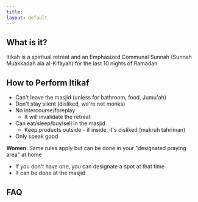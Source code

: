 ```yaml
---
title: 
layout: default
---
```


## What is it?
Itikah is a spiritual retreat and an Emphasized Communal Sunnah (Sunnah Muakkadah ala al-Kifayah) for the last 10 nights of Ramadan

## How to Perform Itikaf
* Can't leave the masjid (unless for bathroom, food, Jumu'ah)
* Don't stay silent (disliked, we're not monks)
* No intercourse/foreplay
  * It will invalidate the retreat
* Can eat/sleep/buy/sell in the masjid
  * Keep products outside - if inside, it's disliked (makruh tahriman)
* Only speak good

**Women**: Same rules apply but can be done in your "designated praying area" at home
 * If you don't have one, you can designate a spot at that time
 * It can be done at the masjid

## FAQ
